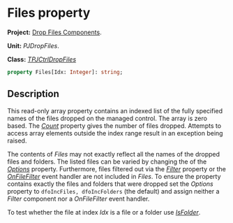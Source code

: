 # Files property

**Project:** [Drop Files Components](../API.md).

**Unit:** _PJDropFiles_.

**Class:** _[TPJCtrlDropFiles](./TPJCtrlDropFiles.md)_

```pascal
property Files[Idx: Integer]: string;
```

## Description

This read-only array property contains an indexed list of the fully specified names of the files dropped on the managed control. The array is zero based. The _[Count](./TPJCtrlDropFiles-Count.md)_ property gives the number of files dropped. Attempts to access array elements outside the index range result in an exception being raised.

The contents of _Files_ may not exactly reflect all the names of the dropped files and folders. The listed files can be varied by changing the of the _[Options](./TPJCtrlDropFiles-Options.md)_ property. Furthermore, files filtered out via the _[Filter](./TPJCtrlDropFiles-Filter.md)_ property or the _[OnFileFilter](./TPJCtrlDropFiles-OnFileFilter.md)_ event handler are not included in _Files_. To ensure the property contains exactly the files and folders that were dropped set the _Options_ property to `dfoIncFiles, dfoIncFolders` (the default) and assign neither a _Filter_ component nor a _OnFileFilter_ event handler.

To test whether the file at index _Idx_ is a file or a folder use _[IsFolder](./TPJCtrlDropFiles-IsFolder.md)_.
